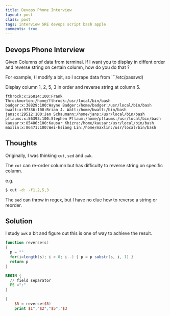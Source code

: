 ```yaml
---
title: Devops Phone Interview
layout: post
class: post
tags: interview SRE devops script bash apple 
comments: true
---
```

## Devops Phone Interview

Given Columns of data from terminal. If I want you to display in diffent order and reverse string on certain column, how do you do that ?

For example, (I modify a bit, so I scrape data from ```/etc/passwd)

Display column 1, 2, 5, 3 in order and reverse string at column 5.

```
fthrock:x:26814:100:Frank Throckmorton:/home/fthrock:/usr/local/bin/bash
badger:x:38829:100:Wayne Badger:/home/badger:/usr/local/bin/bash
bwatt:x:97336:100:Brian J. Watt:/home/bwatt:/bin/bash
jans:x:29512:100:Jan Schaumann:/home/jans:/usr/local/bin/bash
pflaums:x:56393:100:Stephen Pflaum:/home/pflaums:/usr/local/bin/bash
kausar:x:85486:100:Kausar Khizra:/home/kausar:/usr/local/bin/bash
maxlin:x:86471:100:Wei-hsiang Lin:/home/maxlin:/usr/local/bin/bash
```

## Thoughts

Originally, I was thinking ```cut```, ```sed``` and ```awk```.

The ```cut``` can re-order column but has difficulty to reverse string on specific column.

e.g.

```bash
$ cut -d: -f1,2,5,3
```

The ```sed``` can throw in regex, but I have no clue how to reverse a string or reorder.


## Solution 

I study ```awk``` a bit and figure out this is one of way to achieve the result.

```awk
function reverse(s)
{
  p = ""
  for(i=length(s); i > 0; i--) { p = p substr(s, i, 1) }
  return p
}

BEGIN {
  // field separator
  FS =":"
}

{
    $5 = reverse($5)
    print $1","$2","$5","$3

``` 
